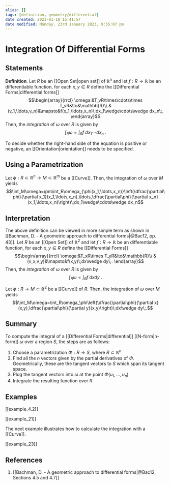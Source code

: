 ```yaml
---
alias: []
tags: [definition, geometry/differential]
date created: 2021-01-18 15:41:57
date modified: Monday, 23rd January 2023, 9:55:07 pm
---
```


# Integration Of Differential Forms

## Statements

**Definition**. Let $R$ be an [[Open Set|open set]] of $\mathbb{R}^n$ and let $f:R\to \mathbb{R}$ be an differentiable function, for each $x,y\in R$ define the [[Differential Forms|differential forms]]
$$\begin{array}{rrcl}
\omega:&T_vR\times\cdots\times T_vR&\to&\mathbb{R}\\
&(v_1,\ldots,v_n)&\mapsto&f(x_1,\ldots,x_n)\;dx_1\wedge\cdots\wedge dx_n\;.
\end{array}$$
Then, the *integration* of $\omega$ over $R$ is given by
$$\int_R\omega=\int_Rf\;dx_1\cdots dx_n\;.$$

To decide whether the right-hand side of the equation is positive or negative, an [[Orientation|orientation]] needs to be specified. 

## Using a Parametrization

Let $\phi:R\subset\mathbb{R}^n\to M\subset\mathbb{R}^m$ be a [[Curve]]. Then, the integration of $\omega$ over $M$ yields
$$\int_M\omega=\pm\int_R\omega_{\phi(x_1,\ldots,x_n)}\left(\dfrac{\partial\phi}{\partial x_1}(x_1,\ldots,x_n),\ldots,\dfrac{\partial\phi}{\partial x_n}(x_1,\ldots,x_n)\right)\;dx_1\wedge\cdots\wedge dx_n$$

## Interpretation

The above definition can be viewed in more simple term as shown in [[Bachman, D. - A geometric approach to differential forms|@Bac12, pp. 43]]. Let $R$ be an [[Open Set]] of $\mathbb{R}^2$  and let $f:R\to \mathbb{R}$ be an differentiable function, for each $x,y\in R$ define the [[Differential Forms]]
$$\begin{array}{rrcl}
\omega:&T_xR\times T_yR&\to&\mathbb{R}\\
&(v_x,v_y)&\mapsto&f(x,y)\;dx\wedge dy\;.
\end{array}$$
Then, the *integration* of $\omega$ over $R$ is given by
$$\int_R\omega=\int_Rf\;dxdy\;.$$

Let $\phi:R\to M\subset\mathbb{R}^2$ be a [[Curve]] of $R$. Then, the integration of $\omega$ over $M$ yields
$$\int_M\omega=\int_R\omega_\phi\left(\dfrac{\partial\phi}{\partial x}(x,y),\dfrac{\partial\phi}{\partial y}(x,y)\right)\;dx\wedge dy\;.$$

## Summary

To compute the integral of a [[Differential Forms|differential]] [[N-form|n-form]] $\omega$ over a region $S$, the steps are as follows:
1. Choose a parametrization $\Phi:R\to S$, where $R\subset\mathbb{R}^n$
2. Find all the $n$ vectors given by the partial derivatives of $\Phi$. Geometrically, these are the tangent vectors to $S$ which span its tangent space.
3. Plug the tangent vectors into $\omega$ at the point $\Phi(u_1,\ldots,u_n)$
4. Integrate the resulting function over $R$.

## Examples

[[example_4.2]]

[[example_21]]

The next example illustrates how to calculate the integration with a [[Curve]].

[[example_23]]

## References

1. [[Bachman, D. - A geometric approach to differential forms|@Bac12, Sections 4.5 and 4.7]]